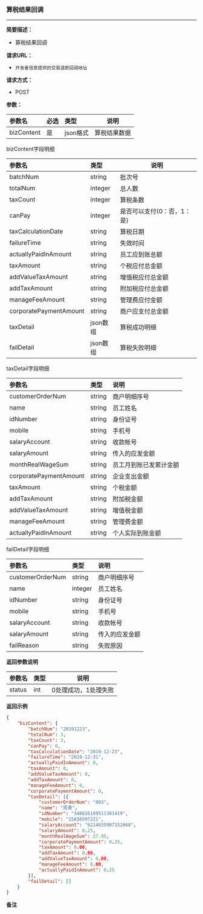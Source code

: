 ### 算税结果回调

---

**简要描述：**

* 算税结果回调

**请求URL：**

* `开发者信息提供的交易退款回调地址`

**请求方式：**

* POST

**参数：**

| 参数名 | 必选 | 类型 | 说明 |
| :--- | :--- | :--- | --- |
| bizContent | 是 | json格式 | 算税结果数据 |

bizContent字段明细

| 参数名 | 类型 | 说明 |
| :--- | :--- | --- |
| batchNum | string | 批次号 |
| totalNum | integer | 总人数 |
| taxCount | integer | 算税条数 |
| canPay | integer | 是否可以支付\(0：否，1：是\) |
| taxCalculationDate | string | 算税日期 |
| failureTime | string | 失效时间 |
| actuallyPaidInAmount | string | 员工应到账总额 |
| taxAmount | string | 个税应付总金额 |
| addValueTaxAmount | string | 增值税应付总金额 |
| addTaxAmount | string | 附加税应付总金额 |
| manageFeeAmount | string | 管理费应付金额 |
| corporatePaymentAmount | string | 商户应支付总金额 |
| taxDetail | json数组 | 算税成功明细 |
| failDetail | json数组 | 算税失败明细 |

taxDetail字段明细

| 参数名 | 类型 | 说明 |
| :--- | :--- | :--- |
| customerOrderNum | string | 商户明细序号 |
| name | string | 员工姓名 |
| idNumber | string | 身份证号 |
| mobile | string | 手机号 |
| salaryAccount | string | 收款帐号 |
| salaryAmount | string | 传入的应发金额 |
| monthRealWageSum | string | 员工月到账已发累计金额 |
| corporatePaymentAmount | string | 企业支出金额 |
| taxAmount | string | 个税金额 |
| addTaxAmount | string | 附加税金额 |
| addValueTaxAmount | string | 增值税金额 |
| manageFeeAmount | string | 管理费金额 |
| actuallyPaidInAmount | string | 个人实际到账金额 |

failDetail字段明细

| 参数名 | 类型 | 说明 |
| :--- | :--- | :--- |
| customerOrderNum | string | 商户明细序号 |
| name | integer | 员工姓名 |
| idNumber | string | 身份证号 |
| mobile | string | 手机号 |
| salaryAccount | string | 收款帐号 |
| salaryAmount | string | 传入的应发金额 |
| failReason | string | 失败原因 |

**返回参数说明**

| 参数名 | 类型 | 说明 |
| :--- | :--- | --- |
| status | int | 0处理成功，1处理失败 |

**返回示例**

```json
{
    "bizContent": {
        "batchNum": "20191223",
        "totalNum": 3,
        "taxCount": 3,
        "canPay": 0,
        "taxCalculationDate": "2019-12-23",
        "failureTime": "2019-12-31",
        "actuallyPaidInAmount": 0,
        "taxAmount": 0,
        "addValueTaxAmount": 0,
        "addTaxAmount": 0,
        "manageFeeAmount": 0,
        "corporatePaymentAmount": 0,
        "taxDetail": [{
            "customerOrderNum": "003",
            "name": "周勇",
            "idNumber": "340826199511301419",
            "mobile": "15656597221",
            "salaryAccount": "6214835907152068",
            "salaryAmount": 0.25,
            "monthRealWageSum": 27.95,
            "corporatePaymentAmount": 0.25,
            "taxAmount": 0.00,
            "addTaxAmount": 0.00,
            "addValueTaxAmount": 0.00,
            "manageFeeAmount": 0.00,
            "actuallyPaidInAmount": 0.25
        }],
        "failDetail": []
    }
}
```

**备注**





